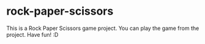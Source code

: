 # rock-paper-scissors
This is a Rock Paper Scissors game project. You can play the game from the project.
Have fun! :D